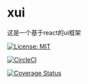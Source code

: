 # xui

这是一个基于react的ui框架

[![License: MIT](https://img.shields.io/badge/License-MIT-yellow.svg)](https://opensource.org/licenses/MIT)


[![CircleCI](https://circleci.com/gh/xuanzebin/xui/tree/deploy.svg?style=svg)](https://circleci.com/gh/xuanzebin/xui/tree/deploy)

[![Coverage Status](https://coveralls.io/repos/github/xuanzebin/xui/badge.svg?branch=deploy)](https://coveralls.io/github/xuanzebin/xui?branch=deploy)